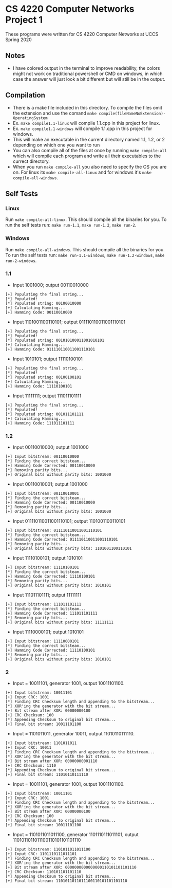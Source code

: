 # CS 4220 Computer Networks Project 1
These programs were written for CS 4220 Computer Networks at UCCS Spring 2020

## Notes
- I have colored output in the terminal to improve readability, the colors might not work on traditional powershell or CMD on windows, in which case the answer will just look a bit different but will still be in the output. 

## Compilation
- There is a make file included in this directory. To compile the files omit the extension and use the comand `make compile(fileNameNoExtension)-OperatingSystem`
- Ex. `make compile1.1-linux` will compile 1.1.cpp in this project for linux.
- Ex. `make compile1.1-windows` will compile 1.1.cpp in this project for windows.
- This will make an executable in the current directory named 1.1, 1.2, or 2 depending on which one you want to run
- You can also compile all of the files at once by running `make compile-all` which will compile each program and write all their executables to the currect directory.
- When you run `make compile-all` you also need to specify the OS you are on. For linux its `make compile-all-linux` and for windows it's `make compile-all-windows`.

## Self Tests
### Linux
Run `make compile-all-linux`. This should compile all the binaries for you. To run the self tests run: `make run-1.1`, `make run-1.2`, `make run-2`.
### Windows
Run `make compile-all-windows`. This should compile all the binaries for you. To run the self tests run: `make run-1.1-windows`, `make run-1.2-windows`, `make run-2-windows`.

### 1.1
- Input 1001000; output 00110010000
```
[+] Populating the final string...
[*] Populated!
[*] Populated string: 00100010000
[+] Calculating Hamming...
[+] Hamming Code: 00110010000
```

- Input 1101001100110101; output 011110110011001110101
```
[+] Populating the final string...
[*] Populated!
[*] Populated string: 001010100011001010101
[+] Calculating Hamming...
[+] Hamming Code: 011110110011001110101
```
- Input 1010101; output 11110100101
```
[+] Populating the final string...
[*] Populated!
[*] Populated string: 00100100101
[+] Calculating Hamming...
[+] Hamming Code: 11110100101
```

- Input 11111111; output 111011101111
```
[+] Populating the final string...
[*] Populated!
[*] Populated string: 001011101111
[+] Calculating Hamming...
[+] Hamming Code: 111011101111
```

### 1.2
- Input 00110010000; output 1001000
```
[+] Input bitstream: 00110010000
[*] Finding the correct bitsteam...
[+] Hamming Code Corrected: 00110010000
[*] Removing parity bits...
[+] Original bits without parity bits: 1001000
```

- Input 00110010001; output 1001000
```
[+] Input bitstream: 00110010001
[*] Finding the correct bitsteam...
[+] Hamming Code Corrected: 00110010000
[*] Removing parity bits...
[+] Original bits without parity bits: 1001000
```

- Input 011110110011001110101; output 1101001100110101
```
[+] Input bitstream: 011110110011001110101
[*] Finding the correct bitsteam...
[+] Hamming Code Corrected: 011110110011001110101
[*] Removing parity bits...
[+] Original bits without parity bits: 1101001100110101
```

- Input 11110100101; output 1010101
```
[+] Input bitstream: 11110100101
[*] Finding the correct bitsteam...
[+] Hamming Code Corrected: 11110100101
[*] Removing parity bits...
[+] Original bits without parity bits: 1010101
```

- Input 111011101111; output 11111111
```
[+] Input bitstream: 111011101111
[*] Finding the correct bitsteam...
[+] Hamming Code Corrected: 111011101111
[*] Removing parity bits...
[+] Original bits without parity bits: 11111111
```

- Input 11110000101; output 1010101
```
[+] Input bitstream: 11110000101
[*] Finding the correct bitsteam...
[+] Hamming Code Corrected: 11110100101
[*] Removing parity bits...
[+] Original bits without parity bits: 1010101
```

### 2
- Input = 10011101, generator 1001, output 10011101100.
```
[+] Input bitstream: 10011101
[+] Input CRC: 1001
[*] Finding CRC Checksum length and appending to the bitstream...
[*] XOR'ing the generator with the bit stream...
[+] Bit stream after XOR: 00000000100
[+] CRC Checksum: 100
[*] Appending Checksum to original bit stream...
[+] Final bit stream: 10011101100
```

- Input = 1101011011, generator 10011, output 11010110111110.
```
[+] Input bitstream: 1101011011
[+] Input CRC: 10011
[*] Finding CRC Checksum length and appending to the bitstream...
[*] XOR'ing the generator with the bit stream...
[+] Bit stream after XOR: 00000000001110
[+] CRC Checksum: 1110
[*] Appending Checksum to original bit stream...
[+] Final bit stream: 11010110111110
```

- Input = 10011101, generator 1001, output 10011101100.
```
[+] Input bitstream: 10011101
[+] Input CRC: 1001
[*] Finding CRC Checksum length and appending to the bitstream...
[*] XOR'ing the generator with the bit stream...
[+] Bit stream after XOR: 00000000100
[+] CRC Checksum: 100
[*] Appending Checksum to original bit stream...
[+] Final bit stream: 10011101100
```

- Input = 1101011011011100, generator 1101110111011101, output 1101011011011100110101101101110
```
[+] Input bitstream: 1101011011011100
[+] Input CRC: 1101110111011101
[*] Finding CRC Checksum length and appending to the bitstream...
[*] XOR'ing the generator with the bit stream...
[+] Bit stream after XOR: 0000000000000000110101101101110
[+] CRC Checksum: 110101101101110
[*] Appending Checksum to original bit stream...
[+] Final bit stream: 1101011011011100110101101101110
```
